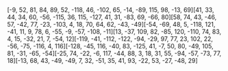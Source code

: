 [-9, 52, 81, 84, 89, 52, -118, 46, -102, 65, -14, -89, 115, 98, -13, 69][41, 33, 44, 34, 60, -56, -115, 36, 115, -127, 41, 31, -83, 69, -66, 80][58, 74, 43, -46, 57, -42, 77, -23, -103, 4, 18, 70, 64, 62, -43, -49][-54, -69, 48, 5, -118, 121, -41, 11, 9, 78, 6, -55, -9, -57, -108, -11][13, -37, 109, 82, -85, 120, -110, 74, 83, 4, 15, -32, 21, 7, -54, 12][-119, -41, -112, -122, -94, -29, 97, 77, 23, 102, 22, -56, -75, -116, 4, 116][-128, -45, 116, -40, 83, -125, 41, -7, 50, 80, -49, 105, 81, -31, -65, -54][-25, 74, -22, -6, 117, -44, 88, 3, 18, 31, 55, -94, -57, -73, 77, 18][-13, 68, 43, -49, -49, 7, 32, -51, 35, 41, 93, -22, 53, -27, -48, 29]